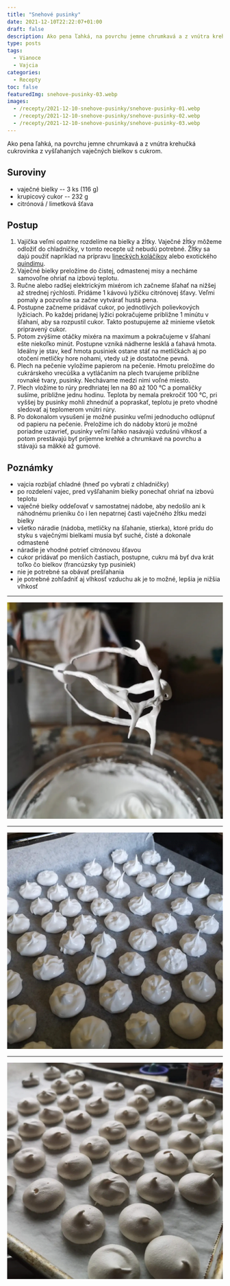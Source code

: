 ```yaml
---
title: "Snehové pusinky"
date: 2021-12-10T22:22:07+01:00
draft: false
description: Ako pena ľahká, na povrchu jemne chrumkavá a z vnútra krehučká cukrovinka z vyšľahaných vaječných bielkov s cukrom.
type: posts
tags:
  - Vianoce
  - Vajcia
categories:
  - Recepty
toc: false
featuredImg: snehove-pusinky-03.webp
images:
  - /recepty/2021-12-10-snehove-pusinky/snehove-pusinky-01.webp
  - /recepty/2021-12-10-snehove-pusinky/snehove-pusinky-02.webp
  - /recepty/2021-12-10-snehove-pusinky/snehove-pusinky-03.webp
---
```


Ako pena ľahká, na povrchu jemne chrumkavá a z vnútra krehučká cukrovinka z vyšľahaných vaječných bielkov s cukrom.

## Suroviny

- vaječné bielky -- 3 ks (116 g)
- krupicový cukor -- 232 g
- citrónová / limetková šťava

## Postup

1. Vajíčka veľmi opatrne rozdelíme na bielky a žĺtky. Vaječné žĺtky môžeme odložiť do chladničky, v tomto recepte už nebudú potrebné. Žĺtky sa dajú použiť napríklad na prípravu [lineckých koláčikov](/recepty/2021-12-11-linecke-kolaciky/) alebo exotického [quindimu](/recepty/2021-12-20-quindim/).
2. Vaječné bielky preložíme do čistej, odmastenej misy a necháme samovoľne ohriať na izbovú teplotu.
3. Ručne alebo radšej elektrickým mixérom ich začneme šľahať na nižšej až strednej rýchlosti. Pridáme 1 kávovú lyžičku citrónovej šťavy. Veľmi pomaly a pozvoľne sa začne vytvárať hustá pena.
4. Postupne začneme pridávať cukor, po jednotlivých polievkových lyžiciach. Po každej pridanej lyžici pokračujeme približne 1 minútu v šľahaní, aby sa rozpustil cukor. Takto postupujeme až minieme všetok pripravený cukor.
5. Potom zvýšime otáčky mixéra na maximum a pokračujeme v šľahaní ešte niekoľko minút. Postupne vzniká nádherne lesklá a ťahavá hmota. Ideálny je stav, keď hmota pusiniek ostane stáť na metličkách aj po otočení metličky hore nohami, vtedy už je dostatočne pevná.
6. Plech na pečenie vyložíme papierom na pečenie. Hmotu preložíme do cukrárskeho vrecúška a vytláčaním na plech tvarujeme približne rovnaké tvary, pusinky. Nechávame medzi nimi voľné miesto.
7. Plech vložíme to rúry predhriatej len na 80 až 100 °C a pomaličky sušíme, približne jednu hodinu. Teplota by nemala prekročiť 100 °C, pri vyššej by pusinky mohli zhnednúť a popraskať, teplotu je preto vhodné sledovať aj teplomerom vnútri rúry.
8. Po dokonalom vysušení je možné pusinku veľmi jednoducho odlúpnuť od papieru na pečenie. Preložíme ich do nádoby ktorú je možné poriadne uzavrieť, pusinky veľmi ľahko nasávajú vzdušnú vlhkosť a potom prestávajú byť príjemne krehké a chrumkavé na povrchu a stávajú sa mäkké až gumové.


## Poznámky

- vajcia rozbíjať chladné (hneď po vybratí z chladničky)
- po rozdelení vajec, pred vyšľahaním bielky ponechať ohriať na izbovú teplotu
- vaječné bielky oddeľovať v samostatnej nádobe, aby nedošlo ani k náhodnému prieniku čo i len nepatrnej časti vaječného žĺtku medzi bielky
- všetko náradie (nádoba, metličky na šľahanie, stierka), ktoré prídu do styku s vaječnými bielkami musia byť suché, čisté a dokonale odmastené
- náradie je vhodné potrieť citrónovou šťavou
- cukor pridávať po menších častiach, postupne, cukru má byť dva krát toľko čo bielkov (francúzsky typ pusiniek)
- nie je potrebné sa obávať prešľahania
- je potrebné zohľadniť aj vlhkosť vzduchu ak je to možné, lepšia je nižšia vlhkosť

---

![Snehové pusinky - šľahanie](snehove-pusinky-01.webp "Snehové pusinky - šľahanie (autor: zwieratko, 2021)")

---

![Snehové pusinky - pred pečením](snehove-pusinky-02.webp "Snehové pusinky - pred pečením (autor: zwieratko, 2021)")

---

![Snehové pusinky](snehove-pusinky-03.webp "Snehové pusinky (autor: zwieratko, 2021)")
